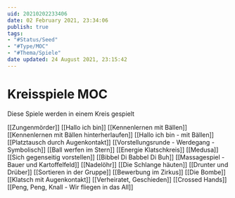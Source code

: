 ```yaml
---
uid: 20210202233406
date: 02 February 2021, 23:34:06
publish: true
tags:
- "#Status/Seed"
- "#Type/MOC"
- "#Thema/Spiele"
date updated: 24 August 2021, 23:15:42
---
```


# Kreisspiele MOC

Diese Spiele werden in einem Kreis gespielt

[[Zungenmörder]]
[[Hallo ich bin]]
[[Kennenlernen mit Bällen]]
[[Kennenlernen mit Bällen hinterherlaufen]]
[[Hallo ich bin - mit Bällen]]
[[Platztausch durch Augenkontakt]]
[[Vorstellungsrunde - Werdegang - Symbolisch]]
[[Ball werfen im Stern]]
[[Energie Klatschkreis]]
[[Medusa]]
[[Sich gegenseitig vorstellen]]
[[Bibbel Di Babbel Di Buh]]
[[Massagespiel - Bauer und Kartoffelfeld]]
[[Nadelöhr]]
[[Die Schlange häuten]]
[[Drunter und Drüber]]
[[Sortieren in der Gruppe]]
[[Bewerbung im Zirkus]]
[[Die Bombe]]
[[Klatsch mit Augenkontakt]]
[[Verheiratet, Geschieden]]
[[Crossed Hands]]
[[Peng, Peng, Knall - Wir fliegen in das All]]
